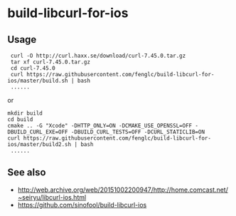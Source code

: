 # build-libcurl-for-ios

## Usage

```
 curl -O http://curl.haxx.se/download/curl-7.45.0.tar.gz
 tar xf curl-7.45.0.tar.gz
 cd curl-7.45.0
 curl https://raw.githubusercontent.com/fenglc/build-libcurl-for-ios/master/build.sh | bash
 ......
```
or
```
mkdir build
cd build
cmake .. -G "Xcode" -DHTTP_ONLY=ON -DCMAKE_USE_OPENSSL=OFF -DBUILD_CURL_EXE=OFF -DBUILD_CURL_TESTS=OFF -DCURL_STATICLIB=ON
curl https://raw.githubusercontent.com/fenglc/build-libcurl-for-ios/master/build2.sh | bash
 ......
```
## See also

* http://web.archive.org/web/20151002200947/http://home.comcast.net/~seiryu/libcurl-ios.html
* https://github.com/sinofool/build-libcurl-ios
